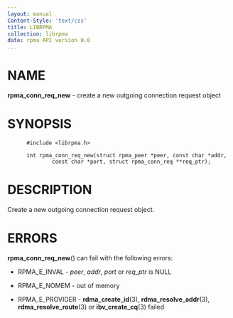 ```yaml
---
layout: manual
Content-Style: 'text/css'
title: LIBRPMA
collection: librpma
date: rpma API version 0.0
...
```


[comment]: <> (SPDX-License-Identifier: BSD-3-Clause)
[comment]: <> (Copyright 2020, Intel Corporation)

NAME
====

**rpma\_conn\_req\_new** - create a new outgoing connection request
object

SYNOPSIS
========

          #include <librpma.h>

          int rpma_conn_req_new(struct rpma_peer *peer, const char *addr,
                  const char *port, struct rpma_conn_req **req_ptr);

DESCRIPTION
===========

Create a new outgoing connection request object.

ERRORS
======

**rpma\_conn\_req\_new**() can fail with the following errors:

-   RPMA\_E\_INVAL - *peer*, *addr*, *port* or *req\_ptr* is NULL

-   RPMA\_E\_NOMEM - out of memory

-   RPMA\_E\_PROVIDER - **rdma\_create\_id**(3),
    **rdma\_resolve\_addr**(3), **rdma\_resolve\_route**(3) or
    **ibv\_create\_cq**(3) failed
